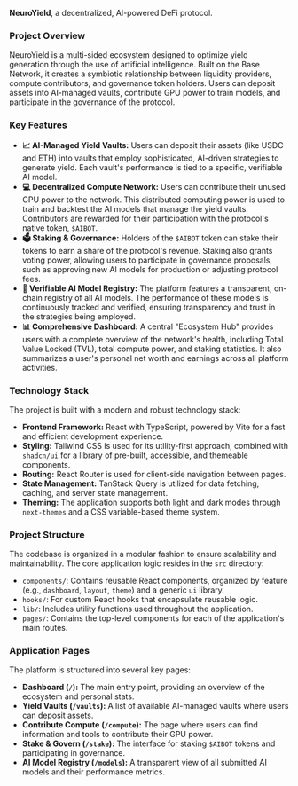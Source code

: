 **NeuroYield**, a decentralized, AI-powered DeFi protocol.

### Project Overview

NeuroYield is a multi-sided ecosystem designed to optimize yield generation through the use of artificial intelligence. Built on the Base Network, it creates a symbiotic relationship between liquidity providers, compute contributors, and governance token holders. Users can deposit assets into AI-managed vaults, contribute GPU power to train models, and participate in the governance of the protocol.

### Key Features

*   **📈 AI-Managed Yield Vaults:** Users can deposit their assets (like USDC and ETH) into vaults that employ sophisticated, AI-driven strategies to generate yield. Each vault's performance is tied to a specific, verifiable AI model.
*   **💻 Decentralized Compute Network:** Users can contribute their unused GPU power to the network. This distributed computing power is used to train and backtest the AI models that manage the yield vaults. Contributors are rewarded for their participation with the protocol's native token, `$AIBOT`.
*   **🗳️ Staking & Governance:** Holders of the `$AIBOT` token can stake their tokens to earn a share of the protocol's revenue. Staking also grants voting power, allowing users to participate in governance proposals, such as approving new AI models for production or adjusting protocol fees.
*   **🤖 Verifiable AI Model Registry:** The platform features a transparent, on-chain registry of all AI models. The performance of these models is continuously tracked and verified, ensuring transparency and trust in the strategies being employed.
*   **📊 Comprehensive Dashboard:** A central "Ecosystem Hub" provides users with a complete overview of the network's health, including Total Value Locked (TVL), total compute power, and staking statistics. It also summarizes a user's personal net worth and earnings across all platform activities.

### Technology Stack

The project is built with a modern and robust technology stack:

*   **Frontend Framework:** React with TypeScript, powered by Vite for a fast and efficient development experience.
*   **Styling:** Tailwind CSS is used for its utility-first approach, combined with `shadcn/ui` for a library of pre-built, accessible, and themeable components.
*   **Routing:** React Router is used for client-side navigation between pages.
*   **State Management:** TanStack Query is utilized for data fetching, caching, and server state management.
*   **Theming:** The application supports both light and dark modes through `next-themes` and a CSS variable-based theme system.

### Project Structure

The codebase is organized in a modular fashion to ensure scalability and maintainability. The core application logic resides in the `src` directory:

*   `components/`: Contains reusable React components, organized by feature (e.g., `dashboard`, `layout`, `theme`) and a generic `ui` library.
*   `hooks/`: For custom React hooks that encapsulate reusable logic.
*   `lib/`: Includes utility functions used throughout the application.
*   `pages/`: Contains the top-level components for each of the application's main routes.

### Application Pages

The platform is structured into several key pages:

*   **Dashboard (`/`):** The main entry point, providing an overview of the ecosystem and personal stats.
*   **Yield Vaults (`/vaults`):** A list of available AI-managed vaults where users can deposit assets.
*   **Contribute Compute (`/compute`):** The page where users can find information and tools to contribute their GPU power.
*   **Stake & Govern (`/stake`):** The interface for staking `$AIBOT` tokens and participating in governance.
*   **AI Model Registry (`/models`):** A transparent view of all submitted AI models and their performance metrics.